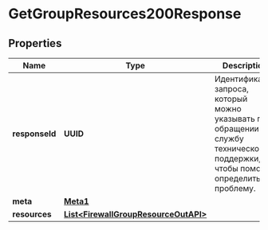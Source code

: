 

# GetGroupResources200Response


## Properties

| Name | Type | Description | Notes |
|------------ | ------------- | ------------- | -------------|
|**responseId** | **UUID** | Идентификатор запроса, который можно указывать при обращении в службу технической поддержки, чтобы помочь определить проблему. |  |
|**meta** | [**Meta1**](Meta1.md) |  |  |
|**resources** | [**List&lt;FirewallGroupResourceOutAPI&gt;**](FirewallGroupResourceOutAPI.md) |  |  |



